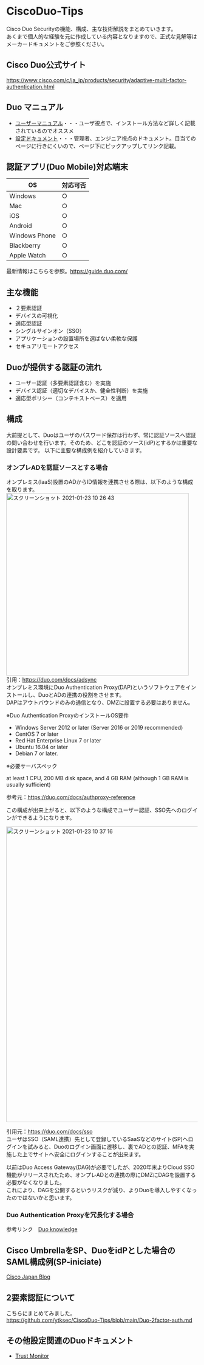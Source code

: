 # CiscoDuo-Tips

Cisco Duo Securityの機能、構成、主な技術解説をまとめていきます。  
あくまで個人的な経験を元に作成している内容となりますので、正式な見解等はメーカードキュメントをご参照ください。

## Cisco Duo公式サイト

https://www.cisco.com/c/ja_jp/products/security/adaptive-multi-factor-authentication.html  

## Duo マニュアル

+ [ユーザーマニュアル](https://guide.duo.com/)・・・ユーザ視点で、インストール方法など詳しく記載されているのでオススメ
+ [設定ドキュメント](https://duo.com/docs/)・・・管理者、エンジニア視点のドキュメント。目当てのページに行きにくいので、ページ下にピックアップしてリンク記載。  
  

## 認証アプリ(Duo Mobile)対応端末

| OS | 対応可否 |
| ------------- | ------------- |
| Windows  | ○  |
| Mac  | ○  |
| iOS  | ○  |
| Android  | ○  |
| Windows Phone  | ○  |
| Blackberry  | ○  |
| Apple Watch  | ○  |

最新情報はこちらを参照。https://guide.duo.com/

## 主な機能

+ ２要素認証  
+ デバイスの可視化  
+ 適応型認証  
+ シングルサインオン（SSO）  
+ アプリケーションの設置場所を選ばない柔軟な保護  
+ セキュアリモートアクセス  

## Duoが提供する認証の流れ

+ ユーザー認証（多要素認証含む）を実施  
+ デバイス認証（適切なデバイスか、健全性判断）を実施  
+ 適応型ポリシー（コンテキストベース）を適用  

## 構成

大前提として、Duoはユーザのパスワード保存は行わず、常に認証ソースへ認証の問い合わせを行います。そのため、どこを認証のソース(idP)とするかは重要な設計要素です。
以下に主要な構成例を紹介していきます。  

### オンプレADを認証ソースとする場合

オンプレミス(IaaS)設置のADからID情報を連携させる際は、以下のような構成を取ります。
<img width="480" alt="スクリーンショット 2021-01-23 10 26 43" src="https://user-images.githubusercontent.com/76857288/107777296-f6957500-6d85-11eb-9473-aeb5caafa732.png">  
引用：https://duo.com/docs/adsync  
オンプレミス環境にDuo Authentication Proxy(DAP)というソフトウェアをインストールし、DuoとADの連携の役割をさせます。  
DAPはアウトバウンドのみの通信となり、DMZに設置する必要はありません。  

※Duo Authentication ProxyのインストールOS要件  

+ Windows Server 2012 or later (Server 2016 or 2019 recommended)  
+ CentOS 7 or later  
+ Red Hat Enterprise Linux 7 or later  
+ Ubuntu 16.04 or later  
+ Debian 7 or later.  

※必要サーバスペック  

at least 1 CPU, 200 MB disk space, and 4 GB RAM (although 1 GB RAM is usually sufficient)  

参考元：https://duo.com/docs/authproxy-reference  

この構成が出来上がると、以下のような構成でユーザー認証、SSO先へのログインができるようになります。  

<img width="777" alt="スクリーンショット 2021-01-23 10 37 16" src="https://user-images.githubusercontent.com/76857288/107777807-ad91f080-6d86-11eb-8f2e-19182403f4c4.png">  

引用元：https://duo.com/docs/sso  
ユーザはSSO（SAML連携）先として登録しているSaaSなどのサイト(SP)へログインを試みると、Duoのログイン画面に遷移し、裏でADとの認証、MFAを実施した上でサイトへ安全にログインすることが出来ます。

以前はDuo Access Gateway(DAG)が必要でしたが、2020年末よりCloud SSO機能がリリースされたため、オンプレADとの連携の際にDMZにDAGを設置する必要がなくなりました。  
これにより、DAGを公開するというリスクが減り、よりDuoを導入しやすくなったのではないかと思います。  

### Duo Authentication Proxyを冗長化する場合  
参考リンク　[Duo knowledge](https://help.duo.com/s/article/authentication-proxy-availability?language=en_US)

## Cisco UmbrellaをSP、DuoをidPとした場合のSAML構成例(SP-iniciate)

[Cisco Japan Blog](https://gblogs.cisco.com/jp/2020/04/secure-remote-work-with-policy-control-with-umbrella-swg-proxy-authentication-and-multi-factor-authentication-with-duo-security/)

## 2要素認証について

こちらにまとめてみました。  
https://github.com/ytksec/CiscoDuo-Tips/blob/main/Duo-2factor-auth.md

## その他設定関連のDuoドキュメント
+ [Trust Monitor](https://duo.com/docs/trust-monitor)
